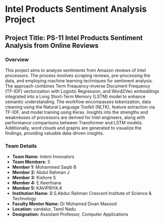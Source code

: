 # Intel Products Sentiment Analysis Project

## Project Title: PS-11 Intel Products Sentiment Analysis from Online Reviews

### Overview
This project aims to analyze sentiments from Amazon reviews of Intel processors. The process involves scraping reviews, pre-processing the data, and employing machine learning techniques for sentiment analysis. The approach combines Term Frequency-Inverse Document Frequency (TF-IDF) vectorization with Logistic Regression, and Word2Vec embeddings integrated into a Long Short-Term Memory (LSTM) model to enhance semantic understanding. The workflow encompasses tokenization, data cleaning using the Natural Language Toolkit (NLTK), feature extraction via TF-IDF, and model training using Keras. Insights into the strengths and weaknesses of processors are derived for Intel engineers, along with performance comparisons between Transformer and LSTM models. Additionally, word clouds and graphs are generated to visualize the findings, providing valuable data-driven insights.

### Team Details
- **Team Name:** Intern Innovators
- **Team Members:** 5
- **Member 1:** Mohammed Saqib B
- **Member 2:** Abdul Rahman J
- **Member 3:** Kishore S
- **Member 4:** E.Keerthana
- **Member 5:** KAVIPRIYA.K
- **Institution Name:** B.S.Abdur Rahman Crescent Institute of Science & Technology
- **Faculty Mentor Name:** Dr Mohamed Divan Masood 
- **Location:** vandalur, Tamil Nadu
- **Designation:** Assistant Professor, Computer
Applications

